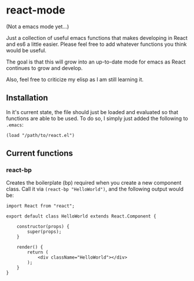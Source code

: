 # react-mode

(Not a emacs mode yet...)

Just a collection of useful emacs functions that makes developing in React and es6 a little easier. Please feel free to add whatever functions you think would be useful.

The goal is that this will grow into an up-to-date mode for emacs as React continues to grow and develop.

Also, feel free to criticize my elisp as I am still learning it.

## Installation

In it's current state, the file should just be loaded and evaluated so that functions are able to be used.  To do so, I simply just added the following to `.emacs`:

```
(load "/path/to/react.el")
```

## Current functions

### react-bp

Creates the boilerplate (bp) required when you create a new component class.  Call it via `(react-bp "HelloWorld")`, and the following output would be:

```
import React from "react";

export default class HelloWorld extends React.Component {

	constructor(props) {
		super(props);
	}

	render() {
		return (
			<div className="HelloWorld"></div>
		);
	}
}
```
